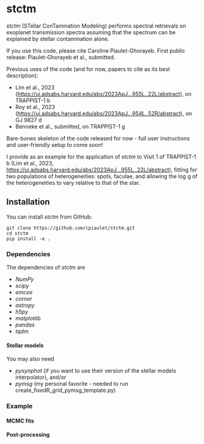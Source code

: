 # stctm
*stctm* (STellar ConTamination Modeling) performs spectral retrievals on exoplanet transmission spectra assuming that the spectrum can be explained by stellar contamination alone.


If you use this code, please cite Caroline Piaulet-Ghorayeb.
First public release: Piaulet-Ghorayeb et al., submitted.

Previous uses of the code (and for now, papers to cite as its best description):
* Lim et al., 2023 (https://ui.adsabs.harvard.edu/abs/2023ApJ...955L..22L/abstract), on TRAPPIST-1 b
* Roy et al., 2023 (https://ui.adsabs.harvard.edu/abs/2023ApJ...954L..52R/abstract), on GJ 9827 d
* Benneke et al., submitted, on TRAPPIST-1 g

Bare-bones skeleton of the code released for now - full user instructions and user-friendly setup to come soon!

I provide as an example for the application of *stctm* to Visit 1 of TRAPPIST-1 b (Lim et al., 2023, https://ui.adsabs.harvard.edu/abs/2023ApJ...955L..22L/abstract), fitting for two populations of heterogeneities: spots, faculae, and allowing the log g of the heterogeneities to vary relative to that of the star. 

## Installation

You can install *stctm* from GitHub:

    git clone https://github.com/cpiaulet/stctm.git
    cd stctm
    pip install -e .
    
### Dependencies
The dependencies of *stctm* are 
* *NumPy*
* *scipy*
* *emcee*
* *corner*
* *astropy*
* *h5py*
* *matplotlib*
* *pandas*
* *tqdm*

#### Stellar models
You may also need 
* *pysynphot* (if you want to use their version of the stellar models interpolator), and/or
* *pymsg* (my personal favorite - needed to run create_fixedR_grid_pymsg_template.py)

### Example

#### MCMC fits

#### Post-processing
